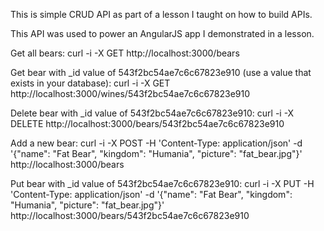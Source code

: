 This is simple CRUD API as part of a lesson I taught on how to build APIs.

This API was used to power an AngularJS app I demonstrated in a lesson.

Get all bears:
curl -i -X GET http://localhost:3000/bears

Get bear with _id value of 543f2bc54ae7c6c67823e910 (use a value that exists in your database):
curl -i -X GET http://localhost:3000/wines/543f2bc54ae7c6c67823e910

Delete bear with _id value of 543f2bc54ae7c6c67823e910:
curl -i -X DELETE http://localhost:3000/bears/543f2bc54ae7c6c67823e910

Add a new bear:
curl -i -X POST -H 'Content-Type: application/json' -d '{"name": "Fat Bear", "kingdom": "Humania", "picture": "fat_bear.jpg"}' http://localhost:3000/bears

Put bear with _id value of 543f2bc54ae7c6c67823e910:
curl -i -X PUT -H 'Content-Type: application/json' -d '{"name": "Fat Bear", "kingdom": "Humania", "picture": "fat_bear.jpg"}'
http://localhost:3000/bears/543f2bc54ae7c6c67823e910

